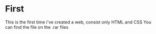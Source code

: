 # First
This is the first time i've created a web, consist only HTML and CSS
You can find the file on the .rar files
